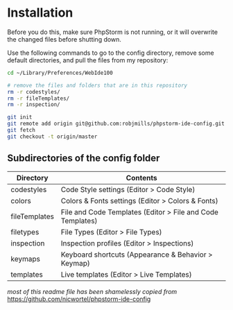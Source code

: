# Installation

Before you do this, make sure PhpStorm is not running, or it will overwrite the changed files before shutting down.

Use the following commands to go to the config directory, remove some default directories, and pull the files from my repository:

```bash
cd ~/Library/Preferences/WebIde100

# remove the files and folders that are in this repository
rm -r codestyles/
rm -r fileTemplates/
rm -r inspection/

git init
git remote add origin git@github.com:robjmills/phpstorm-ide-config.git
git fetch
git checkout -t origin/master
```
## Subdirectories of the config folder

Directory | Contents
----------|---------
codestyles | Code Style settings (Editor > Code Style)
colors | Colors & Fonts settings (Editor > Colors & Fonts)
fileTemplates | File and Code Templates (Editor > File and Code Templates)
filetypes | File Types (Editor > File Types)
inspection | Inspection profiles (Editor > Inspections)
keymaps | Keyboard shortcuts (Appearance & Behavior > Keymap)
templates | Live templates (Editor > Live Templates)


_most of this readme file has been shamelessly copied from_ https://github.com/nicwortel/phpstorm-ide-config
